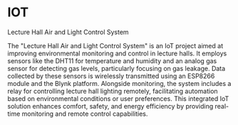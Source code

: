 # IOT
Lecture Hall Air and Light Control System


The "Lecture Hall Air and Light Control System" is an IoT project aimed at improving environmental monitoring and control in lecture halls. It employs sensors like the DHT11 for temperature and humidity and an analog gas sensor for detecting gas levels, particularly focusing on gas leakage. Data collected by these sensors is wirelessly transmitted using an ESP8266 module and the Blynk platform. Alongside monitoring, the system includes a relay for controlling lecture hall lighting remotely, facilitating automation based on environmental conditions or user preferences. This integrated IoT solution enhances comfort, safety, and energy efficiency by providing real-time monitoring and remote control capabilities.
